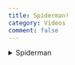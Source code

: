 ```yaml
---
title: Spiderman!
category: Videos
comment: false
---
```

<details>
<summary>Spiderman</summary>
<div class="video" align="center">
<video loop controls muted src="https://github.com/readloud/readloud.github.io/blob/main/src/assets/videos/00bd6.mp4" data-canonical-src="https://github.com/readloud/readloud.github.io/blob/main/src/assets/videos/00bd6.mp4" frameborder="0" allow="accelerometer; autoplay; clipboard-write; encrypted-media; gyroscope; picture-in-picture; allowfullscreen" class="d-block rounded-bottom-2 width-fit" style="max-height:640px;">
